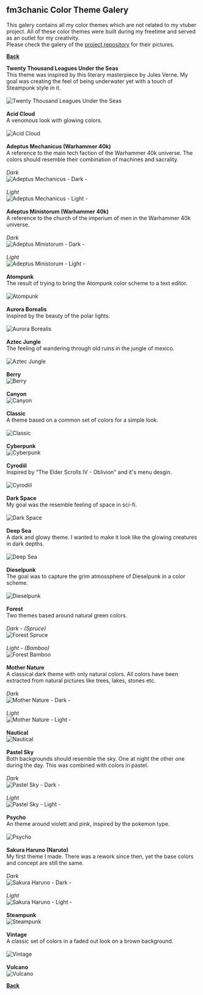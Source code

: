 ## fm3chanic Color Theme Galery

This galery contains all my color themes which are not related to my vtuber project. All of these color themes were built during my freetime and served as an outlet for my creativity.<br>
Please check the galery of the [project repository](https://github.com/fm3chanic/vtuber_project) for their pictures.


**[Back](https://github.com/fm3chanic/color_schemes)**


**Twenty Thousand Leagues Under the Seas**<br>
This theme was inspired by this literary masterpiece by Jules Verne. My goal was creating the feel of being underwater yet with a touch of Steampunk style in it.<br><br>
![Twenty Thousand Leagues Under the Seas](/assets/pictures/20k-leagues-under-seas.png)<br><br>
**Acid Cloud**<br>
A venomous look with glowing colors.<br><br>
![Acid Cloud](/assets/pictures/acid-cloud.png)<br><br>
**Adeptus Mechanicus (Warhammer 40k)**<br>
A reference to the main tech faction of the Warhammer 40k universe. The colors should resemble their combination of machines and sacrality.<br><br>
*Dark*<br>
![Adeptus Mechanicus - Dark -](/assets/pictures/adeptus-mechanicus-dark.png)<br><br>
*Light*<br>
![Adeptus Mechanicus - Light -](/assets/pictures/adeptus-mechanicus-light.png)<br><br>
**Adeptus Ministorum (Warhammer 40k)**<br>
A reference to the church of the imperium of men in the Warhammer 40k universe.<br><br>
*Dark*<br>
![Adeptus Ministorum - Dark -](/assets/pictures/adeptus-ministorum-dark.png)<br><br>
*Light*<br>
![Adeptus Ministorum - Light -](/assets/pictures/adeptus-ministorum-light.png)<br><br>
**Atompunk**<br>
The result of trying to bring the Atompunk color scheme to a text editor.<br><br>
![Atompunk](/assets/pictures/atompunk.png)<br><br>
**Aurora Borealis**<br>
Inspired by the beauty of the polar lights.<br><br>
![Aurora Borealis](/assets/pictures/aurora-borealis.png)<br><br>
**Aztec Jungle**<br>
The feeling of wandering through old ruins in the jungle of mexico.<br><br>
![Aztec Jungle](/assets/pictures/aztec-jungle.png)<br><br>
**Berry**<br>
![Berry](/assets/pictures/berry.png)<br><br>
**Canyon**<br>
![Canyon](/assets/pictures/canyon.png)<br><br>
**Classic**<br>
A theme based on a common set of colors for a simple look.<br><br>
![Classic](/assets/pictures/classic.png)<br><br>
**Cyberpunk**<br>
![Cyberpunk](/assets/pictures/cyberpunk.png)<br><br>
**Cyrodiil**<br>
Inspired by "The Elder Scrolls IV - Oblivion" and it's menu desgin.<br><br>
![Cyrodiil](/assets/pictures/cyrodiil.png)<br><br>
**Dark Space**<br>
My goal was the resemble feeling of space in sci-fi.<br><br>
![Dark Space](/assets/pictures/dark-space.png)<br><br>
**Deep Sea**<br>
A dark and glowy theme. I wanted to make it look like the glowing creatures in dark depths.<br><br>
![Deep Sea](/assets/pictures/deep-sea.png)<br><br>
**Dieselpunk**<br>
The goal was to capture the grim atmossphere of Dieselpunk in a color scheme.<br><br>
![Dieselpunk](/assets/pictures/dieselpunk.png)<br><br>
**Forest**<br>
Two themes based around natural green colors.<br><br>
*Dark - (Spruce)*<br>
![Forest Spruce](/assets/pictures/forest-spruce.png)<br><br>
*Light - (Bamboo)*<br>
![Forest Bamboo](/assets/pictures/forest-bamboo.png)<br><br>
**Mother Nature**<br>
A classical dark theme with only natural colors. All colors have been extracted from natural pictures like trees, lakes, stones etc.<br><br>
*Dark*<br>
![Mother Nature - Dark -](/assets/pictures/mother-nature-dark.png)<br><br>
*Light*<br>
![Mother Nature - Light -](/assets/pictures/mother-nature-light.png)<br><br>
**Nautical**<br>
![Nautical](/assets/pictures/nautical.png)<br><br>
**Pastel Sky**<br>
Both backgrounds should resemble the sky. One at night the other one during the day. This was combined with colors in pastel.<br><br>
*Dark*<br>
![Pastel Sky - Dark -](/assets/pictures/pastel-sky-dark.png)<br><br>
*Light*<br>
![Pastel Sky - Light -](/assets/pictures/pastel-sky-light.png)<br><br>
**Psycho**<br>
An theme around violett and pink, inspired by the pokemon type.<br><br>
![Psycho](/assets/pictures/psycho.png)<br><br>
**Sakura Haruno (Naruto)**<br>
My first theme I made. There was a rework since then, yet the base colors and concept are still the same.<br><br>
*Dark*<br>
![Sakura Haruno - Dark -](/assets/pictures/sakura-haruno-dark.png)<br><br>
*Light*<br>
![Sakura Haruno - Light -](/assets/pictures/sakura-haruno-light.png)<br><br>
**Steampunk**<br>
![Steampunk](/assets/pictures/steampunk.png)<br><br>
**Vintage**<br>
A classic set of colors in a faded out look on a brown background.<br><br>
![Vintage](/assets/pictures/vintage.png)<br><br>
**Vulcano**<br>
![Vulcano](/assets/pictures/vulcano.png)


**[Back](https://github.com/fm3chanic/color_schemes)**
